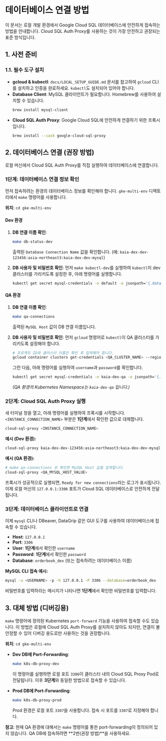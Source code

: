 # 데이터베이스 연결 방법

이 문서는 로컬 개발 환경에서 Google Cloud SQL 데이터베이스에 안전하게 접속하는 방법을 안내합니다. Cloud SQL Auth Proxy를 사용하는 것이 가장 안전하고 권장되는 표준 방식입니다.

## 1. 사전 준비

### 1.1. 필수 도구 설치

*   **gcloud & kubectl**: `docs/LOCAL_SETUP_GUIDE.md` 문서를 참고하여 `gcloud` CLI를 설치하고 인증을 완료하세요. `kubectl`도 설치되어 있어야 합니다.
*   **Database Client**: MySQL 클라이언트가 필요합니다. Homebrew를 사용하여 설치할 수 있습니다.
    ```bash
    brew install mysql-client
    ```
*   **Cloud SQL Auth Proxy**: Google Cloud SQL에 안전하게 연결하기 위한 프록시입니다.
    ```bash
    brew install --cask google-cloud-sql-proxy
    ```

## 2. 데이터베이스 연결 (권장 방법)

로컬 머신에서 Cloud SQL Auth Proxy를 직접 실행하여 데이터베이스에 연결합니다.

### 1단계: 데이터베이스 연결 정보 확인

먼저 접속하려는 환경의 데이터베이스 정보를 확인해야 합니다. `gke-multi-env` 디렉토리에서 `make` 명령어를 사용합니다.

**위치**: `cd gke-multi-env`

#### **Dev 환경**

1.  **DB 연결 이름 확인**:
    ```bash
    make db-status-dev
    ```
    출력된 `Database Connection Name` 값을 확인합니다. (예: `kaia-dex-dev-123456:asia-northeast3:kaia-dex-dev-mysql`)

2.  **DB 사용자 및 비밀번호 확인**:
    먼저 `make kubectl-dev`를 실행하여 `kubectl`이 dev 클러스터를 가리키도록 설정한 후, 아래 명령어를 실행합니다.
    ```bash
    kubectl get secret mysql-credentials -n default -o jsonpath='{.data}' | jq -r 'to_entries[] | "\(.key): \(.value | @base64d)"'
    ```

#### **QA 환경**

1.  **DB 연결 이름 확인**:
    ```bash
    make qa-connections
    ```
    출력된 `MySQL Host` 값이 DB 연결 이름입니다.

2.  **DB 사용자 및 비밀번호 확인**:
    먼저 `gcloud` 명령어로 `kubectl`이 QA 클러스터를 가리키도록 설정해야 합니다.
    ```bash
    # 프로젝트 ID와 클러스터 이름은 확인 후 입력해야 합니다.
    gcloud container clusters get-credentials <QA_CLUSTER_NAME> --region asia-northeast3 --project <QA_PROJECT_ID>
    ```
    그런 다음, 아래 명령어를 실행하여 `username`과 `password`를 확인합니다.
    ```bash
    kubectl get secret mysql-credentials -n kaia-dex-qa -o jsonpath='{.data}' | jq -r 'to_entries[] | "\(.key): \(.value | @base64d)"'
    ```
    *(QA 환경의 Kubernetes Namespace는 `kaia-dex-qa` 입니다.)*

### 2단계: Cloud SQL Auth Proxy 실행

새 터미널 창을 열고, 아래 명령어를 실행하여 프록시를 시작합니다. `<INSTANCE_CONNECTION_NAME>` 부분은 **1단계**에서 확인한 값으로 대체합니다.

```bash
cloud-sql-proxy <INSTANCE_CONNECTION_NAME>
```

**예시 (Dev 환경):**
```bash
cloud-sql-proxy kaia-dex-dev-123456:asia-northeast3:kaia-dex-dev-mysql
```

**예시 (QA 환경):**
```bash
# make qa-connections 로 확인한 MySQL Host 값을 입력합니다.
cloud-sql-proxy <QA_MYSQL_HOST_VALUE>
```

프록시가 성공적으로 실행되면, `Ready for new connections`라는 로그가 표시됩니다. 이제 로컬 머신의 `127.0.0.1:3306` 포트가 Cloud SQL 데이터베이스로 안전하게 전달됩니다.

### 3단계: 데이터베이스 클라이언트로 연결

이제 `mysql` CLI나 DBeaver, DataGrip 같은 GUI 도구를 사용하여 데이터베이스에 접속할 수 있습니다.

*   **Host**: `127.0.0.1`
*   **Port**: `3306`
*   **User**: **1단계**에서 확인한 `username`
*   **Password**: **1단계**에서 확인한 `password`
*   **Database**: `orderbook_dex` (또는 접속하려는 데이터베이스 이름)

**MySQL CLI 접속 예시:**
```bash
mysql -u <USERNAME> -p -h 127.0.0.1 -P 3306 --database=orderbook_dex
```
비밀번호를 입력하라는 메시지가 나타나면 **1단계**에서 확인한 비밀번호를 입력합니다.

## 3. 대체 방법 (디버깅용)

`make` 명령어에 정의된 Kubernetes `port-forward` 기능을 사용하여 접속할 수도 있습니다. 이 방법은 로컬에 Cloud SQL Auth Proxy를 설치하지 않아도 되지만, 연결이 불안정할 수 있어 디버깅 용도로만 사용하는 것을 권장합니다.

**위치**: `cd gke-multi-env`

*   **Dev DB에 Port-Forwarding**:
    ```bash
    make k8s-db-proxy-dev
    ```
    이 명령어를 실행하면 로컬 포트 `3306`이 클러스터 내의 Cloud SQL Proxy Pod로 전달됩니다. 이후 **3단계**와 동일한 방법으로 접속할 수 있습니다.

*   **Prod DB에 Port-Forwarding**:
    ```bash
    make k8s-db-proxy-prod
    ```
    Prod 환경은 로컬 포트 `3307`을 사용합니다. 접속 시 포트를 `3307`로 지정해야 합니다.

**참고**: 현재 QA 환경에 대해서는 `make` 명령어를 통한 port-forwarding이 정의되어 있지 않습니다. QA DB에 접속하려면 **2번(권장 방법)**을 사용하세요.
